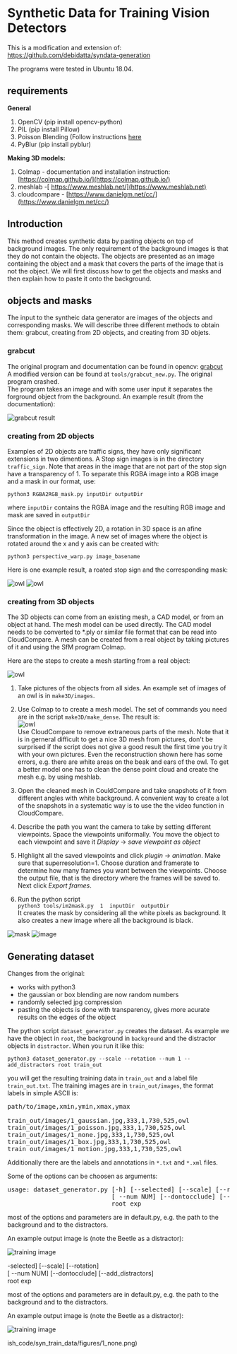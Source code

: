 # Synthetic Data for Training Vision Detectors

This is a modification and extension of:  
https://github.com/debidatta/syndata-generation
 
The programs were tested in Ubuntu 18.04.

## requirements

**General**  

1. OpenCV (pip install opencv-python)  
2. PIL (pip install Pillow)  
3. Poisson Blending (Follow instructions [here](https://github.com/yskmt/pb)  
4. PyBlur (pip install pyblur)

**Making 3D models:**  

1. Colmap - documentation and installation instruction: [https://colmap.github.io/](https://colmap.github.io/)   
2. meshlab -[ https://www.meshlab.net/](https://www.meshlab.net)  
3. cloudcompare - [https://www.danielgm.net/cc/](https://www.danielgm.net/cc/)

## Introduction
This method creates synthetic data by pasting objects on top of background images. The only requirement of the background images is that they do not contain the objects. The objects are presented as an image containing the object and a mask that covers the parts of the image that is not the object. We will first discuss how to get the objects and masks and then explain how to paste it onto the background.  

## objects and masks

The input to the syntheic data generator are images of the objects and corresponding masks. We will describe three different methods to obtain them:  grabcut, creating from 2D objects, and creating from 3D objets.

### grabcut

The original program and documentation can be found in opencv: [grabcut](https://docs.opencv.org/master/d8/d83/tutorial_py_grabcut.html)  
A modified version can be found at `tools/grabcut_new.py`. The original program crashed.   
The program takes an image and with some user input it separates the forground object from the background. An example result (from the documentation):

![grabcut result](figures/grabcut_output1.jpg)

### creating from 2D objects

Examples of 2D objects are traffic signs, they have only significant extensions in two dimentions. A Stop sign images is in the directory `traffic_sign`. Note that areas in the image that are not part of the stop sign have a transparency of 1.  To separate this RGBA image into a RGB image and a mask in our format, use:  

   `python3 RGBA2RGB_mask.py inputDir outputDir`

where `inputDir` contains the RGBA image and the resulting RGB image and mask are saved in `outputDir`

Since the object is effectively 2D, a rotation in 3D space is an afine transformation in the image. A new set of images where the object is rotated around the x and y axis can be created with:

`python3 perspective_warp.py image_basename` 

Here is one example result, a roated stop sign and the corresponding mask:


![owl](figures/rotated_stop.png)
![owl](figures/rotated_stop_mask.png)


### creating from 3D objects

The 3D objects can come from an existing mesh, a CAD model, or from an object at hand. The mesh model can be used directly. The CAD model needs to be converted to *.ply or similar file format that can be read into CloudCompare. A mesh can be created from a real object by taking pictures of it and using the SfM program Colmap. 

Here are the steps to create a mesh starting from a real object:

![owl](figures/owl.jpg)

1. Take pictures of the objects from all sides. An example set of images of an owl is in `make3D/images`. 

2. Use Colmap to to create a mesh model. The set of commands you need are in the script `make3D/make_dense`. The result is:  
 ![owl](figures/owl_mesh00.png)   
Use CloudCompare to remove extraneous parts of the mesh. Note that it is in gerneral difficult to get a nice 3D mesh from pictures, don't be surprised if the script does not give a good result the first time you try it with your own pictures. Even the reconstruction shown here has some errors, e.g. there are white areas on the beak and ears of the owl. To get a better model one has to clean the dense point cloud and create the mesh e.g. by using meshlab. 

3. Open the cleaned mesh in CouldCompare and take snapshots of it from different angles with white background. A convenient way to create a lot of the snapshots in a systematic way is to use the the video function in CloudCompare. 

 4. Describe the path you want the camera to take by setting different viewpoints. Space the viewpoints uniformally. You move the object to each viewpoint and save it  *Display* -> *save viewpoint as object*

 5. HIghlight all the saved viewpoints and click *plugin* -> *animation*. Make sure that superresolution=1. Choose duration and framerate to determine how many frames you want between the viewpoints. Choose the output file, that is the directory where the frames will be saved to. Next click *Export frames*. 

6. Run the python script  
`python3 tools/im2mask.py  1  inputDir  outputDir`   
It creates the mask by considering all the white pixels as background. It also creates a new image where all the background is black.  


 ![mask](figures/owl_mask.png) 
![image](figures/owl_image.png) 


## Generating dataset

Changes from the original:  
 - works with python3  
 - the gaussian or box blending are now random numbers  
 - randomly selected jpg compression  
 - pasting the objects is done with transparency, gives more acurate results on the edges of the object   

The python script `dataset_generator.py` creates the  dataset. As example we have the object in `root`, the background in `background` and the distractor objects in `distractor`.  When you run it like this:

`python3 dataset_generator.py --scale --rotation --num 1 --add_distractors root train_out`  

you will get the resulting training data in `train_out` and a label file `train_out.txt`. The training images are in `train_out/images`, the format labels in simple ASCII is:

<pre>
path/to/image,xmin,ymin,xmax,ymax

train_out/images/1_gaussian.jpg,333,1,730,525,owl
train_out/images/1_poisson.jpg,333,1,730,525,owl
train_out/images/1_none.jpg,333,1,730,525,owl
train_out/images/1_box.jpg,333,1,730,525,owl
train_out/images/1_motion.jpg,333,1,730,525,owl
</pre>

Additionally there are the labels and annotations in `*.txt` and `*.xml` files. 

Some of the options can be choosen as arguments:
<pre>
usage: dataset_generator.py [-h] [--selected] [--scale] [--rotation]  
                            [ --num NUM] [--dontocclude] [--add_distractors]  
                            root exp
</pre>

most of the options and parameters are in default.py, e.g. the path to the background and to the distractors. 

An example output image is (note the Beetle as a distractor):

![training image](figures/1_none.png)  


-selected] [--scale] [--rotation]  
                            [ --num NUM] [--dontocclude] [--add_distractors]  
                            root exp
</pre>

most of the options and parameters are in default.py, e.g. the path to the background and to the distractors. 

An example output image is (note the Beetle as a distractor):

![training image](figures/1_none.png)  

ish_code/syn_train_data/figures/1_none.png)  
